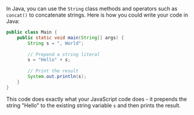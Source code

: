 In Java, you can use the `String` class methods and operators such as `concat()` to concatenate strings. Here is how you could write your code in Java:

```java
public class Main {
    public static void main(String[] args) {
        String s = ", World";
        
        // Prepend a string literal
        s = "Hello" + s;
        
        // Print the result
        System.out.println(s);
    }
}
```

This code does exactly what your JavaScript code does - it prepends the string "Hello" to the existing string variable `s` and then prints the result.
